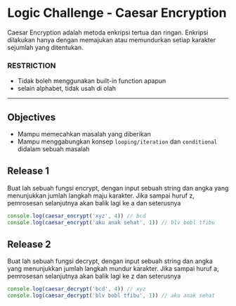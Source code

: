 # Logic Challenge - Caesar Encryption

Caesar Encryption adalah metoda enkripsi tertua dan ringan. Enkripsi dilakukan hanya dengan memajukan atau memundurkan setiap karakter sejumlah yang ditentukan.

### RESTRICTION

- Tidak boleh menggunakan built-in function apapun
- selain alphabet, tidak usah di olah


---

## Objectives

- Mampu memecahkan masalah yang diberikan
- Mampu menggabungkan konsep `looping/iteration` dan `conditional` didalam sebuah masalah

## Release 1

Buat lah sebuah fungsi encrypt, dengan input sebuah string dan angka yang menunjukkan jumlah langkah maju karakter.
Jika sampai huruf z, pemrosesan selanjutnya akan balik lagi ke a dan seterusnya

```js
console.log(caesar_encrypt('xyz', 4)) // bcd
console.log(caesar_encrypt('aku anak sehat', 1)) // blv bobl tfibu
```

## Release 2

Buat lah sebuah fungsi decrypt, dengan input sebuah string dan angka yang menunjukkan jumlah langkah mundur karakter. 
Jika sampai huruf a, pemrosesan selanjutnya akan balik lagi ke z dan seterusnya

```js
console.log(caesar_decrypt('bcd', 4)) // xyz
console.log(caesar_decrypt('blv bobl tfibu', 1)) // aku anak sehat
```


